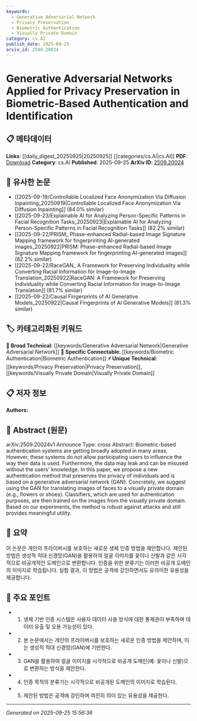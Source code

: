 ```yaml
---
keywords:
  - Generative Adversarial Network
  - Privacy Preservation
  - Biometric Authentication
  - Visually Private Domain
category: cs.AI
publish_date: 2025-09-25
arxiv_id: 2509.20024
---
```


<!-- KEYWORD_LINKING_METADATA:
{
  "processed_timestamp": "2025-09-25T15:56:36.590770",
  "vocabulary_version": "1.0",
  "selected_keywords": [
    "Generative Adversarial Network",
    "Privacy Preservation",
    "Biometric Authentication",
    "Visually Private Domain"
  ],
  "rejected_keywords": [],
  "similarity_scores": {
    "Generative Adversarial Network": 0.88,
    "Privacy Preservation": 0.82,
    "Biometric Authentication": 0.8,
    "Visually Private Domain": 0.78
  },
  "extraction_method": "AI_prompt_based",
  "budget_applied": true,
  "candidates_json": {
    "candidates": [
      {
        "surface": "Generative Adversarial Network",
        "canonical": "Generative Adversarial Network",
        "aliases": [
          "GAN",
          "Adversarial Network"
        ],
        "category": "broad_technical",
        "rationale": "GANs are a foundational technology in deep learning, relevant for linking to privacy and image transformation topics.",
        "novelty_score": 0.45,
        "connectivity_score": 0.85,
        "specificity_score": 0.7,
        "link_intent_score": 0.88
      },
      {
        "surface": "Privacy Preservation",
        "canonical": "Privacy Preservation",
        "aliases": [
          "Data Privacy",
          "Privacy Protection"
        ],
        "category": "unique_technical",
        "rationale": "Privacy preservation is a critical aspect of biometric systems, providing a unique angle for linking privacy-focused technologies.",
        "novelty_score": 0.65,
        "connectivity_score": 0.75,
        "specificity_score": 0.8,
        "link_intent_score": 0.82
      },
      {
        "surface": "Biometric-Based Authentication",
        "canonical": "Biometric Authentication",
        "aliases": [
          "Biometric Security",
          "Biometric Verification"
        ],
        "category": "specific_connectable",
        "rationale": "Biometric authentication is a key application area for GANs, facilitating connections to security and identity verification topics.",
        "novelty_score": 0.5,
        "connectivity_score": 0.78,
        "specificity_score": 0.76,
        "link_intent_score": 0.8
      },
      {
        "surface": "Visually Private Domain",
        "canonical": "Visually Private Domain",
        "aliases": [
          "Visual Privacy",
          "Image Privacy"
        ],
        "category": "unique_technical",
        "rationale": "The concept of a visually private domain is novel and specific to this method, enhancing links to privacy and image transformation.",
        "novelty_score": 0.7,
        "connectivity_score": 0.65,
        "specificity_score": 0.85,
        "link_intent_score": 0.78
      }
    ],
    "ban_list_suggestions": [
      "authentication method",
      "participating users",
      "meaningful utility"
    ]
  },
  "decisions": [
    {
      "candidate_surface": "Generative Adversarial Network",
      "resolved_canonical": "Generative Adversarial Network",
      "decision": "linked",
      "scores": {
        "novelty": 0.45,
        "connectivity": 0.85,
        "specificity": 0.7,
        "link_intent": 0.88
      }
    },
    {
      "candidate_surface": "Privacy Preservation",
      "resolved_canonical": "Privacy Preservation",
      "decision": "linked",
      "scores": {
        "novelty": 0.65,
        "connectivity": 0.75,
        "specificity": 0.8,
        "link_intent": 0.82
      }
    },
    {
      "candidate_surface": "Biometric-Based Authentication",
      "resolved_canonical": "Biometric Authentication",
      "decision": "linked",
      "scores": {
        "novelty": 0.5,
        "connectivity": 0.78,
        "specificity": 0.76,
        "link_intent": 0.8
      }
    },
    {
      "candidate_surface": "Visually Private Domain",
      "resolved_canonical": "Visually Private Domain",
      "decision": "linked",
      "scores": {
        "novelty": 0.7,
        "connectivity": 0.65,
        "specificity": 0.85,
        "link_intent": 0.78
      }
    }
  ]
}
-->

# Generative Adversarial Networks Applied for Privacy Preservation in Biometric-Based Authentication and Identification

## 📋 메타데이터

**Links**: [[daily_digest_20250925|20250925]] [[categories/cs.AI|cs.AI]]
**PDF**: [Download](https://arxiv.org/pdf/2509.20024.pdf)
**Category**: cs.AI
**Published**: 2025-09-25
**ArXiv ID**: [2509.20024](https://arxiv.org/abs/2509.20024)

## 🔗 유사한 논문
- [[2025-09-19/Controllable Localized Face Anonymization Via Diffusion Inpainting_20250919|Controllable Localized Face Anonymization Via Diffusion Inpainting]] (84.0% similar)
- [[2025-09-23/Explainable AI for Analyzing Person-Specific Patterns in Facial Recognition Tasks_20250923|Explainable AI for Analyzing Person-Specific Patterns in Facial Recognition Tasks]] (82.2% similar)
- [[2025-09-22/PRISM_ Phase-enhanced Radial-based Image Signature Mapping framework for fingerprinting AI-generated images_20250922|PRISM: Phase-enhanced Radial-based Image Signature Mapping framework for fingerprinting AI-generated images]] (82.2% similar)
- [[2025-09-22/RaceGAN_ A Framework for Preserving Individuality while Converting Racial Information for Image-to-Image Translation_20250922|RaceGAN: A Framework for Preserving Individuality while Converting Racial Information for Image-to-Image Translation]] (81.7% similar)
- [[2025-09-22/Causal Fingerprints of AI Generative Models_20250922|Causal Fingerprints of AI Generative Models]] (81.3% similar)

## 🏷️ 카테고리화된 키워드
**🧠 Broad Technical**: [[keywords/Generative Adversarial Network|Generative Adversarial Network]]
**🔗 Specific Connectable**: [[keywords/Biometric Authentication|Biometric Authentication]]
**⚡ Unique Technical**: [[keywords/Privacy Preservation|Privacy Preservation]], [[keywords/Visually Private Domain|Visually Private Domain]]

## 📋 저자 정보

**Authors:** 

## 📄 Abstract (원문)

arXiv:2509.20024v1 Announce Type: cross 
Abstract: Biometric-based authentication systems are getting broadly adopted in many areas. However, these systems do not allow participating users to influence the way their data is used. Furthermore, the data may leak and can be misused without the users' knowledge. In this paper, we propose a new authentication method that preserves the privacy of individuals and is based on a generative adversarial network (GAN). Concretely, we suggest using the GAN for translating images of faces to a visually private domain (e.g., flowers or shoes). Classifiers, which are used for authentication purposes, are then trained on the images from the visually private domain. Based on our experiments, the method is robust against attacks and still provides meaningful utility.

## 📝 요약

이 논문은 개인의 프라이버시를 보호하는 새로운 생체 인증 방법을 제안합니다. 제안된 방법은 생성적 적대 신경망(GAN)을 활용하여 얼굴 이미지를 꽃이나 신발과 같은 시각적으로 비공개적인 도메인으로 변환합니다. 인증을 위한 분류기는 이러한 비공개 도메인의 이미지로 학습됩니다. 실험 결과, 이 방법은 공격에 강인하면서도 유의미한 유용성을 제공합니다.

## 🎯 주요 포인트

- 1. 생체 기반 인증 시스템은 사용자 데이터 사용 방식에 대한 통제권이 부족하며 데이터 유출 및 오용 가능성이 있다.
- 2. 본 논문에서는 개인의 프라이버시를 보호하는 새로운 인증 방법을 제안하며, 이는 생성적 적대 신경망(GAN)에 기반한다.
- 3. GAN을 활용하여 얼굴 이미지를 시각적으로 비공개 도메인(예: 꽃이나 신발)으로 변환하는 방식을 제안한다.
- 4. 인증 목적의 분류기는 시각적으로 비공개된 도메인의 이미지로 학습된다.
- 5. 제안된 방법은 공격에 강인하며 여전히 의미 있는 유용성을 제공한다.


---

*Generated on 2025-09-25 15:56:36*
